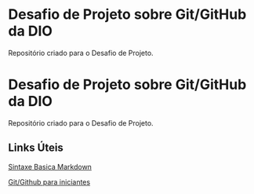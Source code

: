 # Desafio de Projeto sobre Git/GitHub da DIO
Repositório criado para o Desafio de Projeto.

# Desafio de Projeto sobre Git/GitHub da DIO
Repositório criado para o Desafio de Projeto.

## Links Úteis
[Sintaxe Basica Markdown](https://www.markdownguide.org/basic-syntax/)

[Git/Github para iniciantes](https://www.freecodecamp.org/portuguese/news/tutorial-de-git-e-github-controle-de-versao-para-iniciantes/)
